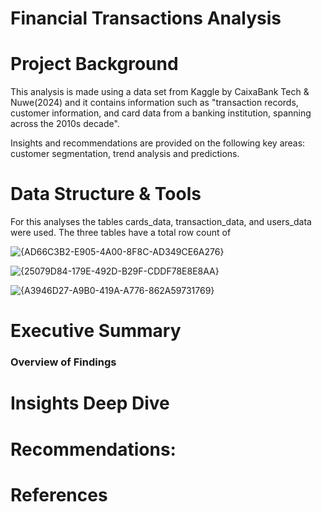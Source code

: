# Financial Transactions Analysis

# Project Background

This analysis is made using a data set from Kaggle by CaixaBank Tech & Nuwe(2024) and it contains information such as "transaction records, customer information, and card data from a banking institution, spanning across the 2010s decade".

Insights and recommendations are provided on the following key areas: customer segmentation, trend analysis and predictions. 

# Data Structure & Tools

For this analyses the tables cards_data, transaction_data, and users_data were used. The three tables have a total row count of 

![{AD66C3B2-E905-4A00-8F8C-AD349CE6A276}](https://github.com/user-attachments/assets/f46f2a47-8a1d-4cc9-b4d9-296f9ad366fb)

![{25079D84-179E-492D-B29F-CDDF78E8E8AA}](https://github.com/user-attachments/assets/c6f331cd-fd13-491f-8367-0e9f33643474)

![{A3946D27-A9B0-419A-A776-862A59731769}](https://github.com/user-attachments/assets/b4550ef6-6eba-46c8-a3a9-dbaf6806ef50)


# Executive Summary

### Overview of Findings


# Insights Deep Dive


# Recommendations:

# References 
